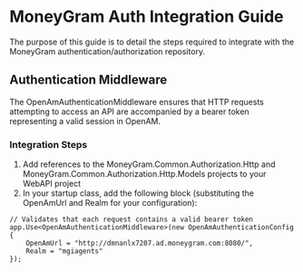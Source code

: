 # MoneyGram Auth Integration Guide

The purpose of this guide is to detail the steps required to integrate with the MoneyGram authentication/authorization repository.

## Authentication Middleware
The OpenAmAuthenticationMiddleware ensures that HTTP requests attempting to access an API are accompanied by a bearer token representing a valid session in OpenAM.

### Integration Steps
1. Add references to the MoneyGram.Common.Authorization.Http and MoneyGram.Common.Authorization.Http.Models projects to your WebAPI project
2. In your startup class, add the following block (substituting the OpenAmUrl and Realm for your configuration):
```
// Validates that each request contains a valid bearer token
app.Use<OpenAmAuthenticationMiddleware>(new OpenAmAuthenticationConfig
{
    OpenAmUrl = "http://dmnanlx7207.ad.moneygram.com:8080/",
    Realm = "mgiagents"
});
```